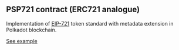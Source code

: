 ## PSP721 contract (ERC721 analogue)

Implementation of [EIP-721](https://eips.ethereum.org/EIPS/eip-721) token standard with metadata extension in Polkadot blockchain.

[See example](https://supercolony-net.github.io/openbrush-contracts/smart-contracts/psp721/extensions/metadata)
